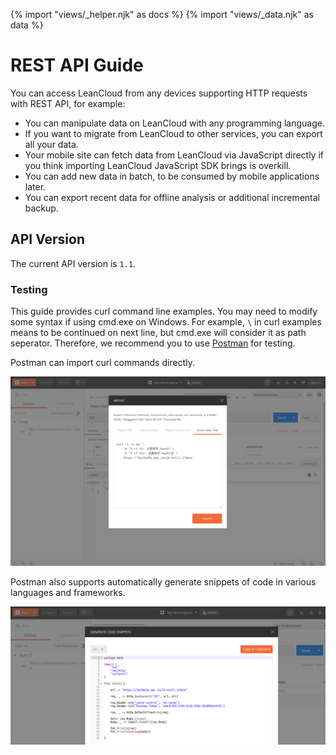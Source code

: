 {% import "views/_helper.njk" as docs %}
{% import "views/_data.njk" as data %}
# REST API Guide

You can access LeanCloud from any devices supporting HTTP requests with REST API, for example:

- You can manipulate data on LeanCloud with any programming language.
- If you want to migrate from LeanCloud to other services, you can export all your data.
- Your mobile site can fetch data from LeanCloud via JavaScript directly if you think importing LeanCloud JavaScript SDK brings is overkill.
- You can add new data in batch, to be consumed by mobile applications later.
- You can export recent data for offline analysis or additional incremental backup.

## API Version

The current API version is `1.1`.

### Testing

This guide provides curl command line examples.
You may need to modify some syntax if using cmd.exe on Windows.
For example, `\` in curl examples means to be continued on next line, but cmd.exe will consider it as path seperator.
Therefore, we recommend you to use [Postman] for testing.

[Postman]: https://www.getpostman.com/

Postman can import curl commands directly.


![Postman: click Import button, paste curl command in "Paste Raw Text" tab](images/postman-import-curl.png)

Postman also supports automatically generate snippets of code in various languages and frameworks.

![click the link under the blue Send button](images/postman-generate-code.png)

